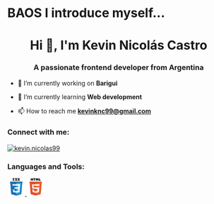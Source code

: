 # BAOS I introduce myself...

<h1 align="center">Hi 👋, I'm Kevin Nicolás Castro</h1>
<h3 align="center">A passionate frontend developer from Argentina</h3>

- 🔭 I’m currently working on **Barigui**

- 🌱 I’m currently learning **Web development**

- 📫 How to reach me **kevinknc99@gmail.com**

<h3 align="left">Connect with me:</h3>
<p align="left">
<a href="https://instagram.com/kevin.nicolas99" target="blank"><img align="center" src="https://raw.githubusercontent.com/rahuldkjain/github-profile-readme-generator/master/src/images/icons/Social/instagram.svg" alt="kevin.nicolas99" height="30" width="40" /></a>
</p>



<h3 align="left">Languages and Tools:</h3>
<p align="left"> <a href="https://www.w3schools.com/css/" target="_blank" rel="noreferrer"> <img src="https://raw.githubusercontent.com/devicons/devicon/master/icons/css3/css3-original-wordmark.svg" alt="css3" width="40" height="40"/> </a> <a href="https://www.w3.org/html/" target="_blank" rel="noreferrer"> <img src="https://raw.githubusercontent.com/devicons/devicon/master/icons/html5/html5-original-wordmark.svg" alt="html5" width="40" height="40"/> </a> </p>
